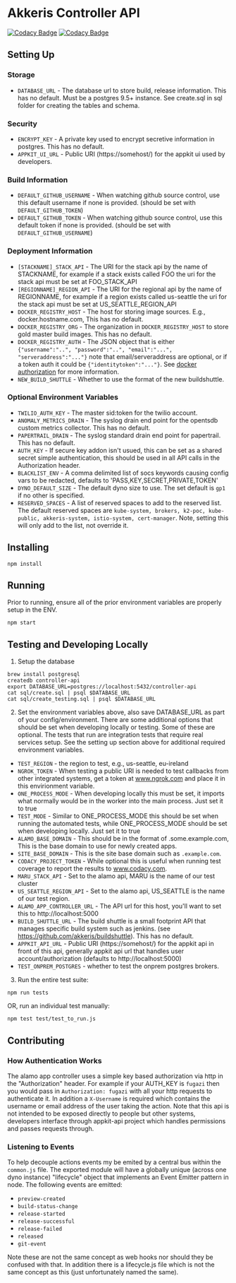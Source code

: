 # Akkeris Controller API #

[![Codacy Badge](https://api.codacy.com/project/badge/Grade/2ca150dbc553444dab5b8ed8e0ecd296)](https://www.codacy.com/app/Akkeris/controller-api?utm_source=github.com&amp;utm_medium=referral&amp;utm_content=akkeris/controller-api&amp;utm_campaign=Badge_Grade)
[![Codacy Badge](https://api.codacy.com/project/badge/Coverage/2ca150dbc553444dab5b8ed8e0ecd296)](https://www.codacy.com/app/Akkeris/controller-api?utm_source=github.com&utm_medium=referral&utm_content=akkeris/controller-api&utm_campaign=Badge_Coverage)

## Setting Up ##

### Storage 
* `DATABASE_URL` - The database url to store build, release information.  This has no default.  Must be a postgres 9.5+ instance. See create.sql in sql folder for creating the tables and schema.

### Security
* `ENCRYPT_KEY` - A private key used to encrypt secretive information in postgres.  This has no default.
* `APPKIT_UI_URL` - Public URI (https://somehost/) for the appkit ui used by developers.

### Build Information
* `DEFAULT_GITHUB_USERNAME` - When watching github source control, use this default username if none is provided.  (should be set with `DEFAULT_GITHUB_TOKEN`)
* `DEFAULT_GITHUB_TOKEN` - When watching github source control, use this default token if none is provided. (should be set with `DEFAULT_GITHUB_USERNAME`)

### Deployment Information
* `[STACKNAME]_STACK_API` - The URI for the stack api by the name of STACKNAME, for example if a stack exists called FOO the uri for the stack api must be set at FOO_STACK_API
* `[REGIONNAME]_REGION_API` - The URI for the regional api by the name of REGIONNAME, for example if a region exists called us-seattle the uri for the stack api must be set at US_SEATTLE_REGION_API
* `DOCKER_REGISTRY_HOST` - The host for storing image sources. E.g., docker.hostname.com, This has no default.
* `DOCKER_REGISTRY_ORG` - The organization in `DOCKER_REGISTRY_HOST` to store gold master build images. This has no default.
* `DOCKER_REGISTRY_AUTH` - The JSON object that is either `{"username":"..", "password":"..", "email":"...", "serveraddress":"..."}` note that email/serveraddress are optional, or if a token auth it could be `{"identitytoken":"..."}`. See [docker authorization](https://docs.docker.com/engine/api/v1.39/#section/Authentication) for more information.
* `NEW_BUILD_SHUTTLE` - Whether to use the format of the new buildshuttle.

### Optional Environment Variables
* `TWILIO_AUTH_KEY` - The master sid:token for the twilio account.
* `ANOMALY_METRICS_DRAIN` - The syslog drain end point for the opentsdb custom metrics collector. This has no default.
* `PAPERTRAIL_DRAIN` - The syslog standard drain end point for papertrail.  This has no default.
* `AUTH_KEY` - If secure key addon isn't usued, this can be set as a shared secret simple authentication, this should be used in all API calls in the Authorization header.
* `BLACKLIST_ENV` - A comma delimited list of socs keywords causing config vars to be redacted, defaults to 'PASS,KEY,SECRET,PRIVATE,TOKEN'
* `DYNO_DEFAULT_SIZE` - The default dyno size to use. The set default is `gp1` if no other is specified.
* `RESERVED_SPACES` - A list of reserved spaces to add to the reserved list.  The default reserved spaces are `kube-system, brokers, k2-poc, kube-public, akkeris-system, istio-system, cert-manager`. Note, setting this will only add to the list, not override it.
## Installing ##

```
npm install
```

## Running ##

Prior to running, ensure all of the prior environment variables are properly setup in the ENV.

```
npm start
```

## Testing and Developing Locally ##

1. Setup the database

```
brew install postgresql
createdb controller-api
export DATABASE_URL=postgres://localhost:5432/controller-api
cat sql/create.sql | psql $DATABASE_URL
cat sql/create_testing.sql | psql $DATABASE_URL
```

2. Set the environment variables above, also save DATABASE_URL as part of your config/environment. There are some additional options that should be set when developing locally or testing.  Some of these are optional. The tests that run are integration tests that require real services setup. See the setting up section above for additional required environment variables.

* `TEST_REGION` - the region to test, e.g., us-seattle, eu-ireland
* `NGROK_TOKEN` - When testing a public URI is needed to test callbacks from other integrated systems, get a token at www.ngrok.com and place it in this envirionment variable.
* `ONE_PROCESS_MODE` - When developing locally this must be set, it imports what normally would be in the worker into the main process. Just set it to true
* `TEST_MODE` - Similar to ONE_PROCESS_MODE this should be set when running the automated tests, while ONE_PROCESS_MODE should be set when developing locally.  Just set it to true
* `ALAMO_BASE_DOMAIN` - This should be in the format of .some.example.com, This is the base domain to use for newly created apps.
* `SITE_BASE_DOMAIN` - This is the site base domain such as `.example.com`.
* `CODACY_PROJECT_TOKEN` - While optional this is useful when running test coverage to report the results to www.codacy.com. 
* `MARU_STACK_API` - Set to the alamo api, MARU is the name of our test cluster
* `US_SEATTLE_REGION_API` - Set to the alamo api, US_SEATTLE is the name of our test region.
* `ALAMO_APP_CONTROLLER_URL` - The API url for this host, you'll want to set this to http://localhost:5000
* `BUILD_SHUTTLE_URL` - The build shuttle is a small footprint API that manages specific build system such as jenkins. (see https://github.com/akkeris/buildshuttle).  This has no default.
* `APPKIT_API_URL` - Public URI (https://somehost/) for the appkit api in front of this api, generally appkit api url that handles user account/authorization (defaults to http://localhost:5000)
* `TEST_ONPREM_POSTGRES` - whether to test the onprem postgres brokers.

3. Run the entire test suite:

```
npm run tests
```

OR, run an individual test manually:

```
npm test test/test_to_run.js
```

## Contributing ##

### How Authentication Works ###

The alamo app controller uses a simple key based authorization via http in the "Authorization" header.  For example if your AUTH_KEY is `fugazi` then you would pass in `Authorization: fugazi` with all your http requests to authenticate it.  In addition a `X-Username` is required which contains the username or email address of the user taking the action. Note that this api is not intended to be exposed directly to people but other systems, developers interface through appkit-api project which handles permissions and passes requests through.

### Listening to Events ###

To help decouple actions events my be emited by a central bus within the `common.js` file.  The exported module will have a globally unique (across one dyno instance) "lifecycle" object that implements an Event Emitter pattern in node.  The following events are emitted:

* `preview-created`
* `build-status-change`
* `release-started`
* `release-successful`
* `release-failed`
* `released`
* `git-event`

Note these are not the same concept as web hooks nor should they be confused with that.  In addition there is a lifecycle.js file which is not the same concept as this (just unfortunately named the same).

